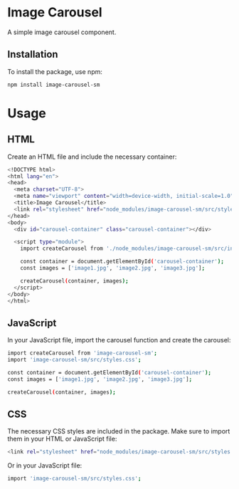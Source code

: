 # Image Carousel

A simple image carousel component.

## Installation

To install the package, use npm:

```sh
npm install image-carousel-sm
```

# Usage

## HTML
Create an HTML file and include the necessary container:

```sh
<!DOCTYPE html>
<html lang="en">
<head>
  <meta charset="UTF-8">
  <meta name="viewport" content="width=device-width, initial-scale=1.0">
  <title>Image Carousel</title>
  <link rel="stylesheet" href="node_modules/image-carousel-sm/src/styles.css">
</head>
<body>
  <div id="carousel-container" class="carousel-container"></div>

  <script type="module">
    import createCarousel from './node_modules/image-carousel-sm/src/index.js';

    const container = document.getElementById('carousel-container');
    const images = ['image1.jpg', 'image2.jpg', 'image3.jpg'];

    createCarousel(container, images);
  </script>
</body>
</html>
```

## JavaScript
In your JavaScript file, import the carousel function and create the carousel:

```sh
import createCarousel from 'image-carousel-sm';
import 'image-carousel-sm/src/styles.css';

const container = document.getElementById('carousel-container');
const images = ['image1.jpg', 'image2.jpg', 'image3.jpg'];

createCarousel(container, images);
```
## CSS
The necessary CSS styles are included in the package. Make sure to import them in your HTML or JavaScript file:

```sh
<link rel="stylesheet" href="node_modules/image-carousel-sm/src/styles.css">
```

Or in your JavaScript file:

```sh
import 'image-carousel-sm/src/styles.css';
```

